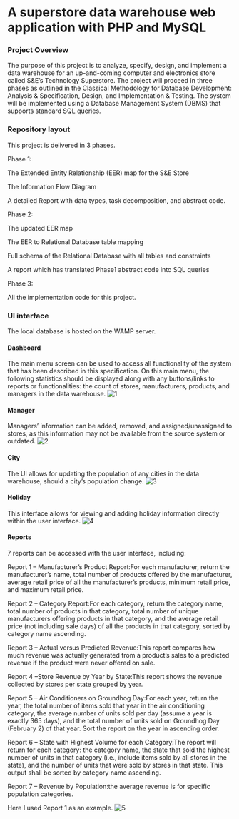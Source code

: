 # A superstore data warehouse web application with PHP and MySQL
### Project Overview
The purpose of this project is to analyze, specify, design, and implement a data warehouse for 
an up-and-coming computer and electronics store called S&E’s Technology Superstore. The 
project will proceed in three phases as outlined in the Classical Methodology for Database 
Development: Analysis & Specification, Design, and Implementation & Testing. The system 
will be implemented using a Database Management System (DBMS) that supports standard 
SQL queries. 
### Repository layout
This project is delivered in 3 phases.

Phase 1:

The Extended Entity Relationship (EER) map for the S&E Store

The Information Flow Diagram

A detailed Report with data types, task decomposition, and abstract code.

Phase 2:

The updated EER map

The EER to Relational Database table mapping

Full schema of the Relational Database with all tables and constraints

A report which has translated Phase1 abstract code into SQL queries

Phase 3: 

All the implementation code for this project.
### UI interface
The local database is hosted on the WAMP server.
#### Dashboard
The main menu screen  can be used to access all functionality of the system that has been described in this specification. On this main menu, the following
statistics should be displayed along with any buttons/links to reports or functionalities: the count of stores, manufacturers, products, and managers in the data warehouse.
![1](https://user-images.githubusercontent.com/50339450/168499085-b44c35c5-09cb-4b77-bd67-d9ea76af3ac6.png)

#### Manager
Managers’ information can be added, removed, and assigned/unassigned to stores, as this information may not be available from the source system or outdated.
![2](https://user-images.githubusercontent.com/50339450/168499179-2d5b01d9-b2e9-403f-b6fc-891c7e0eefb0.png)

#### City
The UI allows for updating the population of any cities in the data warehouse, should a city’s population change.
![3](https://user-images.githubusercontent.com/50339450/168499388-5a39c10c-9d2e-4561-bbe1-a6d9fdf62913.png)

#### Holiday
This interface allows for viewing and adding holiday information directly within the user interface.
![4](https://user-images.githubusercontent.com/50339450/168499466-0661da39-cf10-4342-be69-28cca9f2c88b.png)

#### Reports
7 reports can be accessed with the user interface, including:

Report 1 – Manufacturer’s Product Report:For each manufacturer, return the manufacturer’s name, total number of products offered by the manufacturer, average retail price of all the manufacturer’s products, minimum retail price, and maximum retail price.

Report 2 – Category Report:For each category, return the category name, total number of products in that category, total number of unique manufacturers offering products in that category, and the average retail price (not including sale days) of all the products in that category, sorted by category name ascending.

Report 3 – Actual versus Predicted Revenue:This report compares how much revenue was actually generated from a product’s sales to a predicted revenue if the product were never offered on sale.

Report 4 –Store Revenue by Year by State:This report shows the revenue collected by stores per state grouped by year.

Report 5 – Air Conditioners on Groundhog Day:For each year, return the year, the total number of items sold that year in the air conditioning category, the average number of units sold per day (assume a year is exactly 365 days), and the total number of units sold on Groundhog Day (February 2) of that year. Sort the report on
the year in ascending order.

Report 6 – State with Highest Volume for each Category:The report will return for each category: the category name, the state that sold the highest number of units in that category (i.e., include items sold by all stores in the state), and the number of units that were sold by stores in that state. This output shall be sorted by
category name ascending.

Report 7 – Revenue by Population:the average revenue is for specific population categories.

Here I used Report 1 as an example.
![5](https://user-images.githubusercontent.com/50339450/168500004-af0b46df-2ee0-4f5d-82df-ae5f62716954.png)






